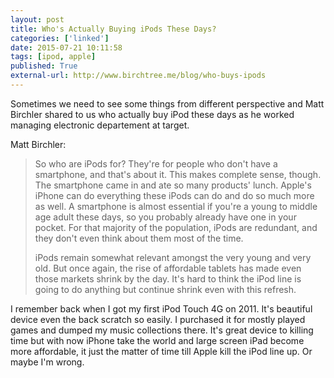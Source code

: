 ```yaml
---
layout: post
title: Who's Actually Buying iPods These Days?
categories: ['linked']
date: 2015-07-21 10:11:58
tags: [ipod, apple]
published: True
external-url: http://www.birchtree.me/blog/who-buys-ipods
---
```


Sometimes we need to see some things from different perspective and Matt Birchler shared to us who actually buy iPod these days as he worked managing electronic departement at target.

Matt Birchler:

> So who are iPods for? They're for people who don't have a smartphone, and that's about it. This makes complete sense, though. The smartphone came in and ate so many products' lunch. Apple's iPhone can do everything these iPods can do and do so much more as well. A smartphone is almost essential if you're a young to middle age adult these days, so you probably already have one in your pocket. For that majority of the population, iPods are redundant, and they don't even think about them most of the time.
>
> iPods remain somewhat relevant amongst the very young and very old. But once again, the rise of affordable tablets has made even those markets shrink by the day. It's hard to think the iPod line is going to do anything but continue shrink even with this refresh.

I remember back when I got my first iPod Touch 4G on 2011. It's beautiful device even the back scratch so easily. I purchased it for mostly played games and dumped my music collections there. It's great device to killing time but with now iPhone take the world and large screen iPad become more affordable, it just the matter of time till Apple kill the iPod line up. Or maybe I'm wrong. 

